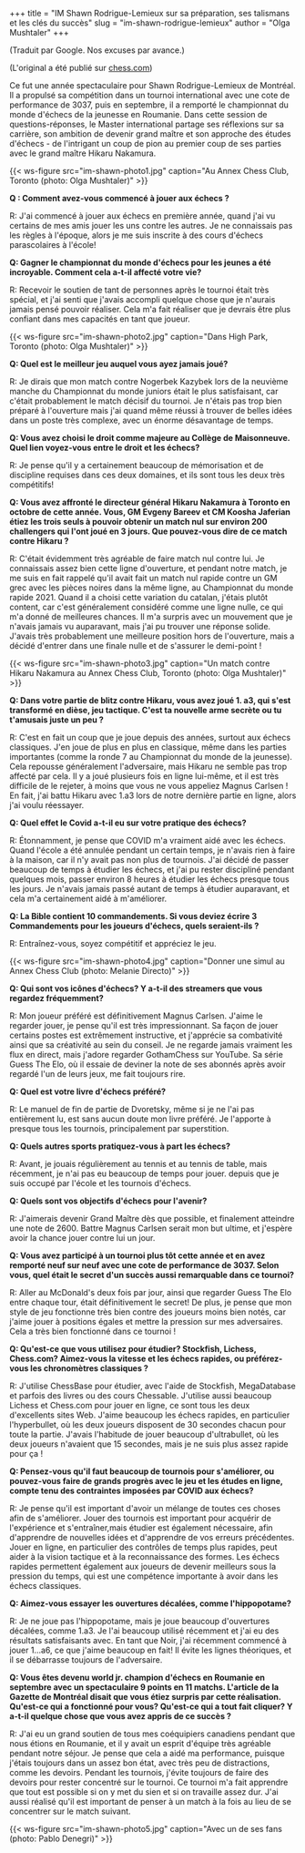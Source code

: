 +++
title = "IM Shawn Rodrigue-Lemieux sur sa préparation, ses talismans et les clés du succès"
slug = "im-shawn-rodrigue-lemieux"
author = "Olga Mushtaler"
+++

(Traduit par Google. Nos excuses par avance.)

(L'original a été publié sur
[chess.com](https://www.chess.com/blog/pawnpower18/im-shawn-rodrigue-lemieux-on-his-prep-his-talismans-and-keys-to-success))

Ce fut une année spectaculaire pour Shawn Rodrigue-Lemieux de Montréal.
Il a propulsé sa compétition dans un tournoi international avec une cote de performance de 3037,
puis en septembre, il a remporté le championnat du monde d'échecs de la jeunesse en Roumanie.
Dans cette session de questions-réponses, le Master international partage ses réflexions sur sa carrière,
son ambition de devenir grand maître et son approche des études d'échecs - de l'intrigant
un coup de pion au premier coup de ses parties avec le grand maître Hikaru Nakamura.

{{< ws-figure src="im-shawn-photo1.jpg" caption="Au Annex Chess Club, Toronto (photo: Olga Mushtaler)" >}}

**Q : Comment avez-vous commencé à jouer aux échecs ?**

R: J'ai commencé à jouer aux échecs en première année, quand j'ai vu certains de mes amis jouer les uns contre les autres.
Je ne connaissais pas les règles à l'époque, alors je me suis inscrite à des cours d'échecs parascolaires à l'école!

**Q: Gagner le championnat du monde d'échecs pour les jeunes a été incroyable. Comment cela a-t-il affecté votre vie?**

R: Recevoir le soutien de tant de personnes après le tournoi était très spécial,
et j'ai senti que j'avais accompli quelque chose que je n'aurais jamais pensé pouvoir réaliser.
Cela m'a fait réaliser que je devrais être plus confiant dans mes capacités en tant que joueur.

{{< ws-figure src="im-shawn-photo2.jpg" caption="Dans High Park, Toronto (photo: Olga Mushtaler)" >}}

**Q: Quel est le meilleur jeu auquel vous ayez jamais joué?**

R: Je dirais que mon match contre Nogerbek Kazybek lors de la neuvième manche du Championnat du monde juniors
était le plus satisfaisant, car c'était probablement le match décisif du tournoi.
Je n'étais pas trop bien préparé à l'ouverture mais j'ai quand même réussi à trouver de belles idées
dans un poste très complexe, avec un énorme désavantage de temps.

**Q: Vous avez choisi le droit comme majeure au Collège de Maisonneuve.
Quel lien voyez-vous entre le droit et les échecs?**

R: Je pense qu'il y a certainement beaucoup de mémorisation et de discipline requises dans ces deux domaines,
et ils sont tous les deux très compétitifs!

**Q: Vous avez affronté le directeur général Hikaru Nakamura à Toronto en octobre de cette année.
Vous, GM Evgeny Bareev et CM Koosha Jaferian étiez les trois seuls à pouvoir obtenir un match nul sur
environ 200 challengers qui l'ont joué en 3 jours. Que pouvez-vous dire de ce match contre Hikaru ?**

R: C'était évidemment très agréable de faire match nul contre lui. Je connaissais assez bien cette ligne d'ouverture,
et pendant notre match, je me suis en fait rappelé qu'il avait fait un match nul rapide contre un GM grec
avec les pièces noires dans la même ligne, au Championnat du monde rapide 2021.
Quand il a choisi cette variation du catalan, j'étais plutôt content,
car c'est généralement considéré comme une ligne nulle, ce qui m'a donné de meilleures chances.
Il m'a surpris avec un mouvement que je n'avais jamais vu auparavant, mais j'ai pu trouver une réponse solide.
J'avais très probablement une meilleure position hors de l'ouverture,
mais a décidé d'entrer dans une finale nulle et de s'assurer le demi-point !

{{< ws-figure src="im-shawn-photo3.jpg"
    caption="Un match contre Hikaru Nakamura au Annex Chess Club, Toronto (photo: Olga Mushtaler)" >}}

**Q: Dans votre partie de blitz contre Hikaru, vous avez joué 1. a3, qui s'est transformé en dièse,
jeu tactique. C'est ta nouvelle arme secrète ou tu t'amusais juste un peu ?**

R: C'est en fait un coup que je joue depuis des années, surtout aux échecs classiques.
J'en joue de plus en plus en classique, même dans les parties importantes
(comme la ronde 7 au Championnat du monde de la jeunesse).
Cela repousse généralement l'adversaire, mais Hikaru ne semble pas trop affecté par cela.
Il y a joué plusieurs fois en ligne lui-même, et il est très difficile de le rejeter,
à moins que vous ne vous appeliez Magnus Carlsen !
En fait, j'ai battu Hikaru avec 1.a3 lors de notre dernière partie en ligne, alors j'ai voulu réessayer.

**Q: Quel effet le Covid a-t-il eu sur votre pratique des échecs?**

R: Étonnamment, je pense que COVID m'a vraiment aidé avec les échecs.
Quand l'école a été annulée pendant un certain temps, je n'avais rien à faire à la maison, car il n'y avait pas non plus de tournois.
J'ai décidé de passer beaucoup de temps à étudier les échecs, et j'ai pu rester discipliné pendant quelques mois,
passer environ 8 heures à étudier les échecs presque tous les jours.
Je n'avais jamais passé autant de temps à étudier auparavant, et cela m'a certainement aidé à m'améliorer.

**Q: La Bible contient 10 commandements.
Si vous deviez écrire 3 Commandements pour les joueurs d'échecs, quels seraient-ils ?**

R: Entraînez-vous, soyez compétitif et appréciez le jeu.

{{< ws-figure src="im-shawn-photo4.jpg"
    caption="Donner une simul au Annex Chess Club (photo: Melanie Directo)" >}}

**Q: Qui sont vos icônes d'échecs? Y a-t-il des streamers que vous regardez fréquemment?**

R: Mon joueur préféré est définitivement Magnus Carlsen.
J'aime le regarder jouer, je pense qu'il est très impressionnant.
Sa façon de jouer certains postes est extrêmement instructive,
et j'apprécie sa combativité ainsi que sa créativité au sein du conseil.
Je ne regarde jamais vraiment les flux en direct, mais j'adore regarder GothamChess sur YouTube.
Sa série Guess The Elo, où il essaie de deviner la note de ses abonnés après avoir regardé
l'un de leurs jeux, me fait toujours rire.

**Q: Quel est votre livre d'échecs préféré?**

R: Le manuel de fin de partie de Dvoretsky, même si je ne l'ai pas entièrement lu,
est sans aucun doute mon livre préféré.
Je l'apporte à presque tous les tournois, principalement par superstition.

**Q: Quels autres sports pratiquez-vous à part les échecs?**

R: Avant, je jouais régulièrement au tennis et au tennis de table, mais récemment,
je n'ai pas eu beaucoup de temps pour jouer.
depuis que je suis occupé par l'école et les tournois d'échecs.

**Q: Quels sont vos objectifs d'échecs pour l'avenir?**

R: J'aimerais devenir Grand Maître dès que possible,
et finalement atteindre une note de 2600.
Battre Magnus Carlsen serait mon but ultime, et j'espère avoir la chance
jouer contre lui un jour.

**Q: Vous avez participé à un tournoi plus tôt cette année
et en avez remporté neuf sur neuf avec une cote de performance de 3037.
Selon vous, quel était le secret d'un succès aussi remarquable dans ce tournoi?**

R: Aller au McDonald's deux fois par jour, ainsi que regarder Guess The Elo entre chaque tour,
était définitivement le secret! De plus, je pense que mon style de jeu fonctionne
très bien contre des joueurs moins bien notés,
car j'aime jouer à positions égales et mettre la pression sur mes adversaires.
Cela a très bien fonctionné dans ce tournoi !

**Q: Qu'est-ce que vous utilisez pour étudier?
Stockfish, Lichess, Chess.com? Aimez-vous la vitesse et les échecs rapides,
ou préférez-vous les chronomètres classiques ?**

R: J'utilise ChessBase pour étudier, avec l'aide de Stockfish, MegaDatabase et parfois des livres
ou des cours Chessable.
J'utilise aussi beaucoup Lichess et Chess.com pour jouer en ligne,
ce sont tous les deux d'excellents sites Web.
J'aime beaucoup les échecs rapides, en particulier l'hyperbullet,
où les deux joueurs disposent de 30 secondes chacun pour toute la partie.
J'avais l'habitude de jouer beaucoup d'ultrabullet, où les deux joueurs n'avaient que 15 secondes,
mais je ne suis plus assez rapide pour ça !

**Q: Pensez-vous qu'il faut beaucoup de tournois pour s'améliorer, ou pouvez-vous faire de grands progrès
avec le jeu et les études en ligne, compte tenu des contraintes imposées par COVID aux échecs?**

R: Je pense qu'il est important d'avoir un mélange de toutes ces choses afin de s'améliorer.
Jouer des tournois est important pour acquérir de l'expérience et s'entraîner,mais étudier est également nécessaire,
afin d'apprendre de nouvelles idées et d'apprendre de vos erreurs précédentes.
Jouer en ligne, en particulier des contrôles de temps plus rapides, peut aider à la vision tactique
et à la reconnaissance des formes.
Les échecs rapides permettent également aux joueurs de devenir meilleurs sous la pression du temps,
qui est une compétence importante à avoir dans les échecs classiques.

**Q: Aimez-vous essayer les ouvertures décalées, comme l'hippopotame?**

R: Je ne joue pas l'hippopotame, mais je joue beaucoup d'ouvertures décalées, comme 1.a3.
Je l'ai beaucoup utilisé récemment et j'ai eu des résultats satisfaisants avec.
En tant que Noir, j'ai récemment commencé à jouer 1...a6, ce que j'aime beaucoup en fait!
Il évite les lignes théoriques, et il se débarrasse toujours de l'adversaire.

**Q: Vous êtes devenu world jr. champion d'échecs en Roumanie en septembre avec un spectaculaire 9 points en 11 matchs.
L'article de la Gazette de Montréal disait que vous étiez surpris par cette réalisation.
Qu'est-ce qui a fonctionné pour vous? Qu'est-ce qui a tout fait cliquer?
Y a-t-il quelque chose que vous avez appris de ce succès ?**

R: J'ai eu un grand soutien de tous mes coéquipiers canadiens pendant que nous étions en Roumanie,
et il y avait un esprit d'équipe très agréable pendant notre séjour. Je pense que cela a aidé ma performance,
puisque j'étais toujours dans un assez bon état, avec très peu de distractions, comme les devoirs.
Pendant les tournois, j'évite toujours de faire des devoirs pour rester concentré sur le tournoi.
Ce tournoi m'a fait apprendre que tout est possible si on y met du sien et si on travaille assez dur.
J'ai aussi réalisé qu'il est important de penser à un match à la fois au lieu de se concentrer sur le match suivant.

{{< ws-figure src="im-shawn-photo5.jpg"
    caption="Avec un de ses fans (photo: Pablo Denegri)" >}}

